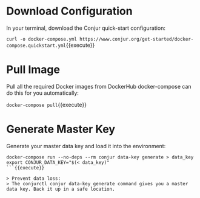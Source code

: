
# Download Configuration
In your terminal, download the Conjur quick-start configuration:

`curl -o docker-compose.yml https://www.conjur.org/get-started/docker-compose.quickstart.yml`{{execute}}

# Pull Image
Pull all the required Docker images from DockerHub
docker-compose can do this for you automatically:

`docker-compose pull`{{execute}}

# Generate Master Key
Generate your master data key and load it into the environment:

```
docker-compose run --no-deps --rm conjur data-key generate > data_key
export CONJUR_DATA_KEY="$(< data_key)"
```{{execute}}

> Prevent data loss:
> The conjurctl conjur data-key generate command gives you a master data key. Back it up in a safe location.
